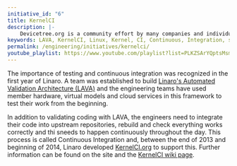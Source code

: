 ```yaml
---
initiative_id: "6"
title: KernelCI
description: |-
    Devicetree.org is a community effort by many companies and individuals to facilitate the future evolution of the Devicetree Standard.
keywords: LAVA, KernelCI, Linux, Kernel, CI, Continuous, Integration, specification, standards, upstream, rebuild, check
permalink: /engineering/initiatives/kernelci/
youtube_playlist: https://www.youtube.com/playlist?list=PLKZSArYQptsMsm3BVTtpDdRHUmeZTOSiW&playnext=1
---
```

The importance of testing and continuous integration was recognized in the first year of Linaro. A team was established to build [Linaro's Automated Validation Architecture (LAVA)](/engineering/initiatives/lava/) and the engineering teams have used member hardware, virtual models and cloud services in this framework to test their work from the beginning.

In addition to validating coding with LAVA, the engineers need to integrate their code into upstream repositories, rebuild and check everything works correctly and thi sneeds to happen continuously throughout the day. This process is called Continuous Integration and, between the end of 2013 and beginning of 2014, Linaro developed [KernelCI.org](https://kernelci.org/) to support this. Further information can be found on the site and the [KernelCI wiki page](http://wiki.kernelci.org/).
